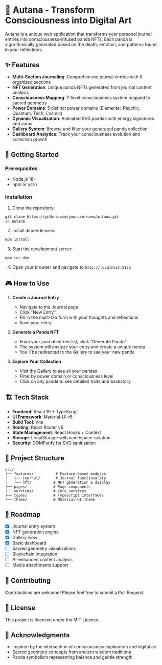 # 🐼 Autana - Transform Consciousness into Digital Art

Autana is a unique web application that transforms your personal journal entries into consciousness-infused panda NFTs. Each panda is algorithmically generated based on the depth, emotion, and patterns found in your reflections.

## ✨ Features

- **Multi-Section Journaling**: Comprehensive journal entries with 6 organized sections
- **NFT Generation**: Unique panda NFTs generated from journal content analysis
- **Consciousness Mapping**: 7-level consciousness system mapped to sacred geometry
- **Power Domains**: 5 distinct power domains (Elemental, Psychic, Quantum, Tech, Cosmic)
- **Dynamic Visualization**: Animated SVG pandas with energy signatures and auras
- **Gallery System**: Browse and filter your generated panda collection
- **Dashboard Analytics**: Track your consciousness evolution and collection growth

## 🚀 Getting Started

### Prerequisites

- Node.js 18+ 
- npm or yarn

### Installation

1. Clone the repository:
```bash
git clone https://github.com/yourusername/autana.git
cd autana
```

2. Install dependencies:
```bash
npm install
```

3. Start the development server:
```bash
npm run dev
```

4. Open your browser and navigate to `http://localhost:5173`

## 🎮 How to Use

1. **Create a Journal Entry**
   - Navigate to the Journal page
   - Click "New Entry" 
   - Fill in the multi-tab form with your thoughts and reflections
   - Save your entry

2. **Generate a Panda NFT**
   - From your journal entries list, click "Generate Panda"
   - The system will analyze your entry and create a unique panda
   - You'll be redirected to the Gallery to see your new panda

3. **Explore Your Collection**
   - Visit the Gallery to see all your pandas
   - Filter by power domain or consciousness level
   - Click on any panda to see detailed traits and backstory

## 🏗️ Tech Stack

- **Frontend**: React 19 + TypeScript
- **UI Framework**: Material-UI v5
- **Build Tool**: Vite
- **Routing**: React Router v6
- **State Management**: React Hooks + Context
- **Storage**: LocalStorage with namespace isolation
- **Security**: DOMPurify for SVG sanitization

## 📁 Project Structure

```
src/
├── features/          # Feature-based modules
│   ├── journal/       # Journal functionality
│   └── nft/          # NFT generation & display
├── pages/            # Page components
├── services/         # Core services
├── types/            # TypeScript interfaces
└── theme/            # Material-UI theme
```

## 🎯 Roadmap

- [x] Journal entry system
- [x] NFT generation engine
- [x] Gallery view
- [x] Basic dashboard
- [ ] Sacred geometry visualizations
- [ ] Blockchain integration
- [ ] AI-enhanced content analysis
- [ ] Media attachments support

## 🤝 Contributing

Contributions are welcome! Please feel free to submit a Pull Request.

## 📄 License

This project is licensed under the MIT License.

## 🙏 Acknowledgments

- Inspired by the intersection of consciousness exploration and digital art
- Sacred geometry concepts from ancient wisdom traditions
- Panda symbolism representing balance and gentle strength